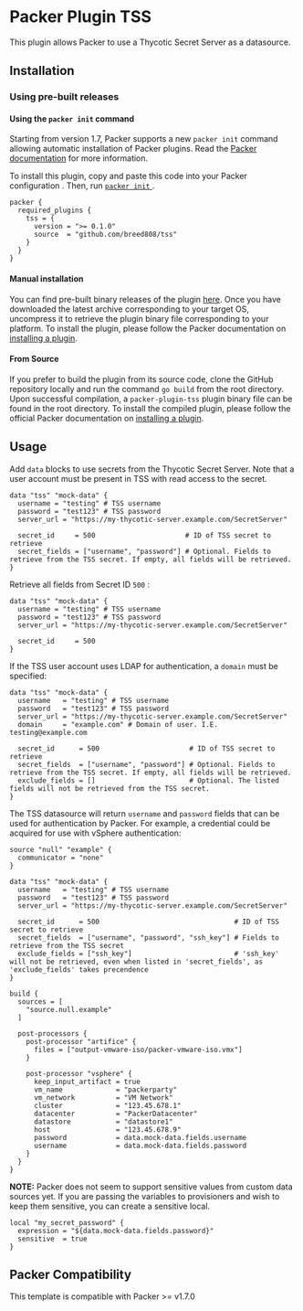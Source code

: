# Packer Plugin TSS

This plugin allows Packer to use a Thycotic Secret Server as a datasource.

## Installation

### Using pre-built releases

#### Using the `packer init` command

Starting from version 1.7, Packer supports a new `packer init` command allowing
automatic installation of Packer plugins. Read the
[Packer documentation](https://www.packer.io/docs/commands/init) for more information.

To install this plugin, copy and paste this code into your Packer configuration .
Then, run [ `packer init` ](https://www.packer.io/docs/commands/init).

```hcl
packer {
  required_plugins {
    tss = {
      version = ">= 0.1.0"
      source  = "github.com/breed808/tss"
    }
  }
}
```

#### Manual installation

You can find pre-built binary releases of the plugin [here](https://github.com/breed808/packer-plugin-tss/releases).
Once you have downloaded the latest archive corresponding to your target OS,
uncompress it to retrieve the plugin binary file corresponding to your platform.
To install the plugin, please follow the Packer documentation on
[installing a plugin](https://www.packer.io/docs/extending/plugins/#installing-plugins).

#### From Source

If you prefer to build the plugin from its source code, clone the GitHub
repository locally and run the command `go build` from the root
directory. Upon successful compilation, a `packer-plugin-tss` plugin
binary file can be found in the root directory.
To install the compiled plugin, please follow the official Packer documentation
on [installing a plugin](https://www.packer.io/docs/extending/plugins/#installing-plugins).

## Usage

Add `data` blocks to use secrets from the Thycotic Secret Server. Note that a user account must be present in TSS with read access to the secret.

```hcl
data "tss" "mock-data" {
  username = "testing" # TSS username
  password = "test123" # TSS password
  server_url = "https://my-thycotic-server.example.com/SecretServer"

  secret_id     = 500                      # ID of TSS secret to retrieve
  secret_fields = ["username", "password"] # Optional. Fields to retrieve from the TSS secret. If empty, all fields will be retrieved.
}
```

Retrieve all fields from Secret ID `500` :

```hcl
data "tss" "mock-data" {
  username = "testing" # TSS username
  password = "test123" # TSS password
  server_url = "https://my-thycotic-server.example.com/SecretServer"

  secret_id     = 500
}
```

If the TSS user account uses LDAP for authentication, a `domain` must be specified:

```hcl
data "tss" "mock-data" {
  username   = "testing" # TSS username
  password   = "test123" # TSS password
  server_url = "https://my-thycotic-server.example.com/SecretServer"
  domain     = "example.com" # Domain of user. I.E. testing@example.com

  secret_id      = 500                      # ID of TSS secret to retrieve
  secret_fields  = ["username", "password"] # Optional. Fields to retrieve from the TSS secret. If empty, all fields will be retrieved.
  exclude_fields = []                       # Optional. The listed fields will not be retrieved from the TSS secret.
}
```

The TSS datasource will return `username` and `password` fields that can be used for authentication by Packer.
For example, a credential could be acquired for use with vSphere authentication:

```hcl
source "null" "example" {
  communicator = "none"
}

data "tss" "mock-data" {
  username   = "testing" # TSS username
  password   = "test123" # TSS password
  server_url = "https://my-thycotic-server.example.com/SecretServer"

  secret_id      = 500                                 # ID of TSS secret to retrieve
  secret_fields  = ["username", "password", "ssh_key"] # Fields to retrieve from the TSS secret
  exclude_fields = ["ssh_key"]                         # 'ssh_key' will not be retrieved, even when listed in 'secret_fields', as 'exclude_fields' takes precendence
}

build {
  sources = [
    "source.null.example"
  ]

  post-processors {
    post-processor "artifice" {
      files = ["output-vmware-iso/packer-vmware-iso.vmx"]
    }

    post-processor "vsphere" {
      keep_input_artifact = true
      vm_name             = "packerparty"
      vm_network          = "VM Network"
      cluster             = "123.45.678.1"
      datacenter          = "PackerDatacenter"
      datastore           = "datastore1"
      host                = "123.45.678.9"
      password            = data.mock-data.fields.username
      username            = data.mock-data.fields.password
    }
  }
}
```

**NOTE:** Packer does not seem to support sensitive values from custom data sources yet. If you are passing the variables to provisioners and wish to keep them sensitive, you can create a sensitive local.

```hcl
local "my_secret_password" {
  expression = "${data.mock-data.fields.password}"
  sensitive  = true
}
```

## Packer Compatibility

This template is compatible with Packer >= v1.7.0
